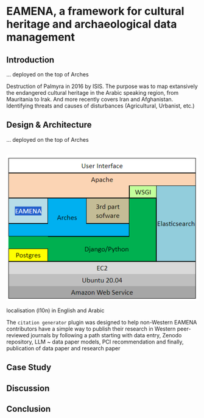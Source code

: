 # EAMENA, a framework for cultural heritage and archaeological data management

## Introduction

... deployed on the top of Arches

Destruction of Palmyra in 2016 by ISIS.
The purpose was to map extansively the endangered cultural heritage in the Arabic speaking region, from Mauritania to Irak. And more recently covers Iran and Afghanistan. Identifying threats and causes of disturbances (Agricultural, Urbanist, etc.)

## Design & Architecture

... deployed on the top of Arches

<br>
<img src="https://raw.githubusercontent.com/eamena-project/eamena-arches-dev/main/www/arches-ea-stack.png" width="800px">
<br>

localisation (l10n) in English and Arabic

The `citation generator` plugin was designed to help non-Western EAMENA contributors have a simple way to publish their research in Western peer-reviewed journals by following a path starting with data entry, Zenodo repository, LLM ~ data paper models, PCI recommendation and finally, publication of data paper and research paper

## Case Study

## Discussion

## Conclusion



